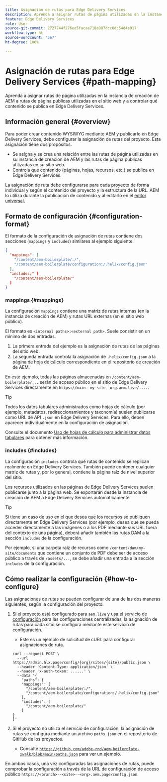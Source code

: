 ```yaml
---
title: Asignación de rutas para Edge Delivery Services
description: Aprenda a asignar rutas de página utilizadas en la instancia de creación de AEM a rutas de página públicas utilizadas en el sitio web y a controlar qué contenido se publica en Edge Delivery Services.
feature: Edge Delivery Services
role: User
source-git-commit: 2727744f276ee5facae718a987dcc6dc54d4e917
workflow-type: ht
source-wordcount: '567'
ht-degree: 100%

---
```



# Asignación de rutas para Edge Delivery Services {#path-mapping}

Aprenda a asignar rutas de página utilizadas en la instancia de creación de AEM a rutas de página públicas utilizadas en el sitio web y a controlar qué contenido se publica en Edge Delivery Services.

## Información general {#overview}

Para poder crear contenido WYSIWYG mediante AEM y publicarlo en Edge Delivery Services, debe configurar la asignación de rutas del proyecto. Esta asignación tiene dos propósitos.

* Se asigna y se crea una relación entre las rutas de página utilizadas en su instancia de creación de AEM y las rutas de página públicas utilizadas en su sitio web.
* Controla qué contenido (páginas, hojas, recursos, etc.) se publica en Edge Delivery Services.

La asignación de ruta debe configurarse para cada proyecto de forma individual y según el contenido del proyecto y la estructura de la URL. AEM lo utiliza durante la publicación de contenido y al editarlo en el [editor universal.](/help/sites-cloud/authoring/universal-editor/navigation.md)

## Formato de configuración {#configuration-format}

El formato de la configuración de asignación de rutas contiene dos secciones (`mappings` y `includes`) similares al ejemplo siguiente.

```json
{
  "mappings": [
    "/content/aem-boilerplate/:/",
    "/content/aem-boilerplate/configuration:/.helix/config.json"
  ],
  "includes:" [
    "/content/aem-boilerplate/"
  ]
}
```

### mappings {#mappings}

La configuración `mappings` contiene una matriz de rutas internas (en la instancia de creación de AEM) y rutas URL externas (en el sitio web público).

El formato es `<internal paths>:<external path>`. Suele consistir en un mínimo de dos entradas.

1. La primera entrada del ejemplo es la asignación de rutas de las páginas del sitio web.
1. La segunda entrada controla la asignación de `.helix/config.json` a la página de hoja de cálculo correspondiente en el repositorio de creación de AEM.

En este ejemplo, todas las páginas almacenadas en `/content/aem-boilerplate/...` serán de acceso público en el sitio de Edge Delivery Services directamente en `https://main--my-site--org.aem.live/....`.

>[!TIP]
>
>Todos los datos tabulares administrados como hojas de cálculo (por ejemplo, metadatos, redireccionamientos y taxonomía) suelen publicarse como URL de API `.json` en Edge Delivery Services. Para ello, deben aparecer individualmente en la configuración de asignación.
>
>Consulte el documento [Uso de hojas de cálculo para administrar datos tabulares](/help/edge/wysiwyg-authoring/tabular-data.md) para obtener más información.

### includes {#includes}

La configuración `includes` controla qué rutas de contenido se replican realmente en Edge Delivery Services. También puede contener cualquier matriz de rutas y, por lo general, contiene la página raíz de nivel superior del sitio.

Los recursos utilizados en las páginas de Edge Delivery Services suelen publicarse junto a la página web. Se exportarán desde la instancia de creación de AEM a Edge Delivery Services automáticamente.

>[!TIP]
>
>Si tiene un caso de uso en el que desea que los recursos se publiquen directamente en Edge Delivery Services (por ejemplo, desea que se pueda acceder directamente a las imágenes o a los PDF mediante sus URL fuera del contexto de una página), deberá añadir también las rutas DAM a la sección `includes` de la configuración.
>
>Por ejemplo, si una carpeta raíz de recursos como `/content/dam/my-site/documents` que contiene un conjunto de PDF debe ser de acceso público a través de `/assets/...`, se debe añadir una entrada a la sección `includes` de la configuración.

## Cómo realizar la configuración {#how-to-configure}

Las asignaciones de rutas se pueden configurar de una de las dos maneras siguientes, según la configuración del proyecto.

1. Si el proyecto está configurado para `aem.live` y usa el [servicio de configuración](https://www.aem.live/docs/config-service-setup) para las configuraciones centralizadas, la asignación de rutas para cada sitio se configura mediante este servicio de configuración.

   * Este es un ejemplo de solicitud de cURL para configurar asignaciones de ruta.

   ```text
   curl --request POST \
     --url https://admin.hlx.page/config/{org}/sites/{site}/public.json \
     --header 'Content-Type: application/json' \
     --header 'x-auth-token: ......' \
     --data '{
       "paths": {
       "mappings": [
         "/content/aem-boilerplate/:/",
         "/content/aem-boilerplate/configuration:/.helix/config.json"
       ],
       "includes": [
         "/content/aem-boilerplate/"
       ]
   }
   }'
   ```

1. Si el proyecto no utiliza el servicio de configuración, la asignación de rutas se configura mediante un archivo `paths.json` en el repositorio de GitHub de los proyectos.

   * Consulte [`https://github.com/adobe-rnd/aem-boilerplate-xwalk/blob/main/paths.json`](https://github.com/adobe-rnd/aem-boilerplate-xwalk/blob/main/paths.json) para ver un ejemplo.

En ambos casos, una vez configuradas las asignaciones de rutas, puede comprobar la configuración a través de la URL de configuración de acceso público `https://<branch>--<site>--<org>.aem.page/config.json`.
